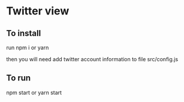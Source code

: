 # Twitter view

## To install
run npm i or yarn

then you will need add twitter account information to file src/config.js


## To run
npm start or yarn start
